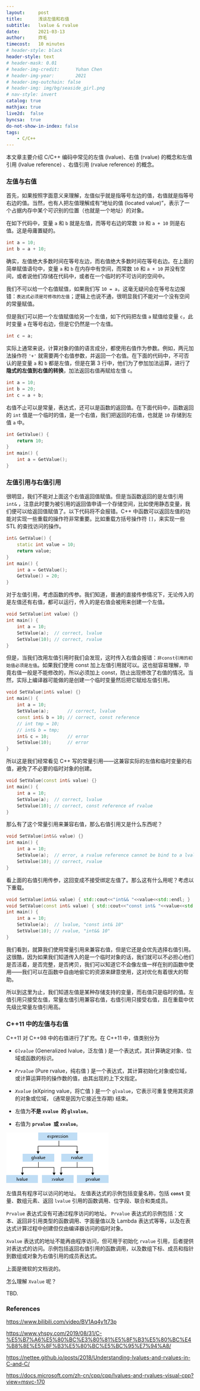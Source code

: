 ```yaml
---
layout:     post
title:      浅谈左值和右值 
subtitle:   lvalue & rvalue
date:       2021-03-13
author:     炸毛
timecost:   10 minutes
# header-style: black
header-style: text
# header-mask: 0.01
# header-img-credit:      Yuhan Chen
# header-img-year:        2021 
# header-img-outchain: false
# header-img: img/bg/seaside_girl.png
# nav-style: invert
catalog: true
mathjax: true
live2d:  false
byncsa:  true
do-not-show-in-index: false
tags:
    - C/C++
---
```


本文章主要介绍 C/C++ 编码中常见的左值 (lvalue)、右值 (rvalue) 的概念和左值引用 (lvalue reference) 、右值引用 (rvalue reference) 的概念。

### 左值与右值

首先，如果按照字面意义来理解，左值似乎就是指等号左边的值，右值就是指等号右边的值。当然，也有人把左值理解成有“地址的值 (located value)”，表示了一个占据内存中某个可识别的位置（也就是一个地址）的对象。

在如下代码中，变量 `a` 和 `b` 就是左值，而等号右边的常数 `10` 和 `a + 10` 则是右值。这是毋庸置疑的。

```cpp
int a = 10;
int b = a + 10;
```

确实，左值绝大多数时间在等号左边，而右值绝大多数时间在等号右边。在上面的简单赋值语句中，变量 `a` 和 `b` 在内存中有空间，而常数 `10` 和 `a + 10` 并没有空间，或者说他们存储在代码中，或者在一个临时的不可访问的空间中。

我们不可以给一个右值赋值，如果我们写 `10 = a`，这毫无疑问会在等号左边报错：`表达式必须是可修改的左值`；逻辑上也说不通，很明显我们不能对一个没有空间的常量赋值。

但是我们可以把一个左值赋值给另一个左值，如下代码把左值 `a` 赋值给变量 `c`，此时变量 `a` 在等号右边，但是它仍然是一个左值。

```cpp
int c = a;
```

实际上通常来说，计算对象的值的语言成分，都使用右值作为参数。例如，两元加法操作符 `'+'` 就需要两个右值参数，并返回一个右值。在下面的代码中，不可否认的是变量 `a` 和 `b` 都是左值，但是在第 3 行中，他们为了参加加法运算，进行了**隐式的左值到右值的转换**，加法返回右值再赋给左值 `c`。

```cpp
int a = 10;
int b = 20;
int c = a + b;
```

右值不止可以是常量，表达式，还可以是函数的返回值。在下面代码中，函数返回的 `int` 值是一个临时的值，是一个右值，我们把返回的右值，也就是 `10` 存储到左值 `a` 中。

```cpp
int GetValue() {
    return 10;
}
int main() {
    int a = GetValue();
}
```

### 左值引用与右值引用

很明显，我们不能对上面这个右值返回值赋值。但是当函数返回的是左值引用 `int&` ，注意此时要为被引用的返回值申请一个存储空间，比如使用静态变量，我们便可以给返回值赋值了。以下代码将不会报错。C++ 中函数可以返回左值的功能对实现一些重载的操作符非常重要。比如重载方括号操作符 `[]`，来实现一些 STL 的查找访问的操作。

```cpp
int& GetValue() {
    static int value = 10;
    return value;
}
int main() {
    int a = GetValue();
    GetValue() = 20;
}
```

对于左值引用，考虑函数的传参。我们知道，普通的直接传参情况下，无论传入的是左值还有右值，都可以运行，传入的是右值会被用来创建一个左值。

```c
void SetValue(int value) {}
int main() {
    int a = 10;
    SetValue(a);  // correct, lvalue
    SetValue(10); // correct, rvalue
}                                                                            
```

但是，当我们改用左值引用时我们会发现，这时传入右值会报错：`非const引用的初始值必须是左值`。如果我们使用 const 加上左值引用就可以。这也挺容易理解，毕竟右值一般是不能修改的，所以必须加上 const，防止出现修改了右值的情况。当然，实际上编译器可能做的是创建一个临时变量然后把它赋给左值引用。

```cpp
void SetValue(int& value) {}
int main() {
    int a = 10;
    SetValue(a);       // correct, lvalue
    const int& b = 10; // correct, const reference
    // int tmp = 10;
    // int& b = tmp;
    int& c = 10;       // error
    SetValue(10);      // error
}
```

所以这是我们经常看见 C++ 写的常量引用——这兼容实际的左值和临时变量的右值，避免了不必要的临时对象的创建。

```cpp
void SetValue(const int& value) {}
int main() {
    int a = 10;
    SetValue(a);  // correct, lvalue
    SetValue(10); // correct, const reference of rvalue
}
```

那么有了这个常量引用来兼容右值，那么右值引用又是什么东西呢？

```cpp
void SetValue(int&& value) {}
int main() {
    int a = 10;
    SetValue(a);  // error, a rvalue reference cannot be bind to a lvalue
    SetValue(10); // correct, rvalue
}
```

看上面的右值引用传参，这回变成不接受绑定左值了。那么这有什么用呢？考虑以下重载。

```cpp
void SetValue(int&& value) { std::cout<<"int&& "<<value<<std::endl; }
void SetValue(const int& value) { std::cout<<"const int& "<<value<<std::endl; }
int main() {
    int a = 10;
    SetValue(a);  // lvalue, "const int& 10"
    SetValue(10); // rvalue, "int&& 10"
}
```

我们看到，就算我们使用常量引用来兼容右值，但是它还是会优先选择右值引用。这很酷，因为如果我们知道传入的是一个临时对象的话，我们就可以不必担心他们是否活着，是否完整，是否拷贝，我们可以知道它不会像左值一样在别的函数中使用——我们可以在函数中自由地偷它的资源来肆意使用，这对优化有着很大的帮助。

所以到这里为止，我们知道左值是某种存储支持的变量，而右值只是临时的值。左值引用只接受左值，常量左值引用兼容右值，右值引用只接受右值，且在重载中优先级比常量左值引用高。

### C++11 中的左值与右值

C++11 对 C++98 中的右值进行了扩充。在 C++11 中，值类别分为

- *`Glvalue`* (Generalized lvalue，泛左值 ) 是一个表达式，其计算确定对象、位域或函数的标识。
- *`Prvalue`* (Pure rvalue，纯右值 ) 是一个表达式，其计算初始化对象或位域，或计算运算符的操作数的值，由其出现的上下文指定。
- *`Xvalue`* (eXpiring value，将亡值 ) 是一个 `glvalue`，它表示可重复使用其资源的对象或位域， (通常是因为它接近生存期) 结束。

- 左值为**不是 `xvalue `的 `glvalue`**。
- 右值为 **`prvalue `或 `xvalue`**。

![C++ expression value categories.](/img/in-post/2021-03-09-lrvalues/value_categories.png)

左值具有程序可以访问的地址。 左值表达式的示例包括变量名称，包括 **`const`** 变量、数组元素、返回 `lvalue` 引用的函数调用、位字段、联合和类成员。

`Prvalue` 表达式没有可通过程序访问的地址。 `Prvalue` 表达式的示例包括：文本、返回非引用类型的函数调用、字面量值以及 Lambda 表达式等等，以及在表达式计算过程中创建但仅由编译器访问的临时对象。

`Xvalue` 表达式的地址不能再由程序访问，但可用于初始化 `rvalue` 引用，后者提供对表达式的访问。示例包括返回右值引用的函数调用，以及数组下标、成员和指针到数组或对象为右值引用的成员表达式。

上面是微软的文档说的。

怎么理解 `Xvalue` 呢？

TBD.

### References

<https://www.bilibili.com/video/BV1Aq4y1t73p>

<https://www.yhspy.com/2019/08/31/C-%E5%B7%A6%E5%80%BC%E3%80%81%E5%8F%B3%E5%80%BC%E4%B8%8E%E5%8F%B3%E5%80%BC%E5%BC%95%E7%94%A8/>

<https://nettee.github.io/posts/2018/Understanding-lvalues-and-rvalues-in-C-and-C/>

<https://docs.microsoft.com/zh-cn/cpp/cpp/lvalues-and-rvalues-visual-cpp?view=msvc-170>

 
